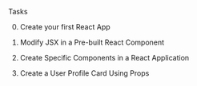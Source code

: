 Tasks

0. Create your first React App

1. Modify JSX in a Pre-built React Component

2. Create Specific Components in a React Application

3. Create a User Profile Card Using Props
